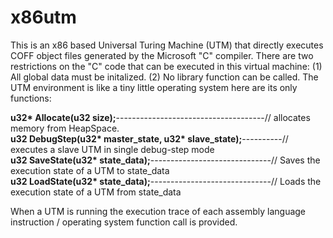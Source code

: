 # x86utm
This is an x86 based Universal Turing Machine (UTM) that directly executes COFF object files generated by the Microsoft "C" compiler. 
There are two restrictions on the "C" code that can be executed in this virtual machine: (1) All global data must be initalized. 
(2) No library function can be called. The UTM environment is like a tiny little operating system here are its only functions:

<b>u32* Allocate(u32 size);</b>-------------------------------------// allocates memory from HeapSpace.<br>
<b>u32 DebugStep(u32* master_state, u32* slave_state);</b>----------// executes a slave UTM in single debug-step mode <br>
<b>u32 SaveState(u32* state_data);</b>------------------------------// Saves the execution state of a UTM to state_data<br>
<b>u32 LoadState(u32* state_data);</b>------------------------------// Loads the execution state of a UTM from state_data<br>

When a UTM is running the execution trace of each assembly language instruction / operating system function call is provided. 
